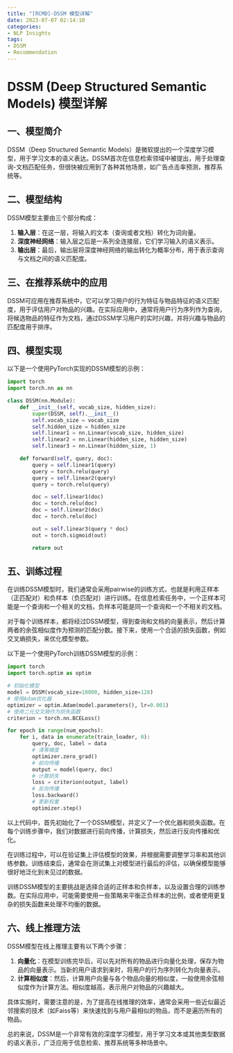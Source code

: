 ```yaml
---
title: "[RCMD]-DSSM 模型详解"
date: 2023-07-07 02:14:10
categories:
- NLP Insights
tags:
- DSSM
- Recommendation
---
```

# DSSM (Deep Structured Semantic Models) 模型详解

## 一、模型简介

DSSM（Deep Structured Semantic Models）是微软提出的一个深度学习模型，用于学习文本的语义表达。DSSM首次在信息检索领域中被提出，用于处理查询-文档匹配任务，但很快被应用到了各种其他场景，如广告点击率预测，推荐系统等。

## 二、模型结构

DSSM模型主要由三个部分构成：

1. **输入层**：在这一层，将输入的文本（查询或者文档）转化为词向量。
2. **深度神经网络**：输入层之后是一系列全连接层，它们学习输入的语义表示。
3. **输出层**：最后，输出层将深度神经网络的输出转化为概率分布，用于表示查询与文档之间的语义匹配度。

## 三、在推荐系统中的应用

DSSM可应用在推荐系统中，它可以学习用户的行为特征与物品特征的语义匹配度，用于评估用户对物品的兴趣。在实际应用中，通常将用户行为序列作为查询，将候选物品的特征作为文档，通过DSSM学习用户的实时兴趣，并将兴趣与物品的匹配度用于排序。

## 四、模型实现

以下是一个使用PyTorch实现的DSSM模型的示例：

```python
import torch
import torch.nn as nn

class DSSM(nn.Module):
    def __init__(self, vocab_size, hidden_size):
        super(DSSM, self).__init__()
        self.vocab_size = vocab_size
        self.hidden_size = hidden_size
        self.linear1 = nn.Linear(vocab_size, hidden_size)
        self.linear2 = nn.Linear(hidden_size, hidden_size)
        self.linear3 = nn.Linear(hidden_size, 1)

    def forward(self, query, doc):
        query = self.linear1(query)
        query = torch.relu(query)
        query = self.linear2(query)
        query = torch.relu(query)

        doc = self.linear1(doc)
        doc = torch.relu(doc)
        doc = self.linear2(doc)
        doc = torch.relu(doc)

        out = self.linear3(query * doc)
        out = torch.sigmoid(out)

        return out
```
## 五、训练过程

在训练DSSM模型时，我们通常会采用pairwise的训练方式，也就是利用正样本（正匹配对）和负样本（负匹配对）进行训练。在信息检索任务中，一个正样本可能是一个查询和一个相关的文档，负样本可能是同一个查询和一个不相关的文档。

对于每个训练样本，都将经过DSSM模型，得到查询和文档的向量表示，然后计算两者的余弦相似度作为预测的匹配分数。接下来，使用一个合适的损失函数，例如交叉熵损失，来优化模型参数。

以下是一个使用PyTorch训练DSSM模型的示例：

```python
import torch
import torch.optim as optim

# 初始化模型
model = DSSM(vocab_size=10000, hidden_size=128)
# 使用Adam优化器
optimizer = optim.Adam(model.parameters(), lr=0.001)
# 使用二元交叉熵作为损失函数
criterion = torch.nn.BCELoss()

for epoch in range(num_epochs):
    for i, data in enumerate(train_loader, 0):
        query, doc, label = data
        # 清零梯度
        optimizer.zero_grad()
        # 前向传播
        output = model(query, doc)
        # 计算损失
        loss = criterion(output, label)
        # 反向传播
        loss.backward()
        # 更新权重
        optimizer.step()
```
以上代码中，首先初始化了一个DSSM模型，并定义了一个优化器和损失函数。在每个训练步骤中，我们对数据进行前向传播，计算损失，然后进行反向传播和优化。

在训练过程中，可以在验证集上评估模型的效果，并根据需要调整学习率和其他训练参数。训练结束后，通常会在测试集上对模型进行最后的评估，以确保模型能够很好地泛化到未见过的数据。

训练DSSM模型的主要挑战是选择合适的正样本和负样本，以及设置合理的训练参数。在实际应用中，可能需要使用一些策略来平衡正负样本的比例，或者使用更复杂的损失函数来处理不均衡的数据。
## 六、线上推理方法

DSSM模型在线上推理主要有以下两个步骤：

1. **向量化**：在模型训练完毕后，可以先对所有的物品进行向量化处理，保存为物品的向量表示。当新的用户请求到来时，将用户的行为序列转化为向量表示。
2. **计算相似度**：然后，计算用户向量与各个物品向量的相似度，一般使用余弦相似度作为计算方法。相似度越高，表示用户对物品的兴趣越大。

具体实施时，需要注意的是，为了提高在线推理的效率，通常会采用一些近似最近邻搜索的技术（如Faiss等）来快速找到与用户最相似的物品，而不是遍历所有的物品。

总的来说，DSSM是一个非常有效的深度学习模型，用于学习文本或其他类型数据的语义表示，广泛应用于信息检索、推荐系统等多种场景中。